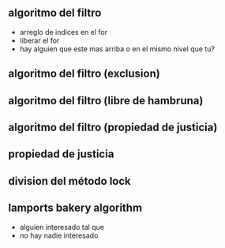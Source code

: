 ## algoritmo del filtro
- arreglo de indices en el for
- liberar el for
- hay alguien que este mas arriba o en el mismo nivel que tu?
## algoritmo del filtro (exclusion)
## algoritmo del filtro (libre de hambruna)
## algoritmo del filtro (propiedad de justicia)
## propiedad de justicia
## division del método lock
## lamports bakery algorithm
- alguien interesado tal que
- no hay nadie interesado